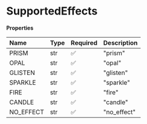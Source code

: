 # SupportedEffects

**Properties**

| Name      | Type | Required | Description |
| :-------- | :--- | :------- | :---------- |
| PRISM     | str  | ✅       | "prism"     |
| OPAL      | str  | ✅       | "opal"      |
| GLISTEN   | str  | ✅       | "glisten"   |
| SPARKLE   | str  | ✅       | "sparkle"   |
| FIRE      | str  | ✅       | "fire"      |
| CANDLE    | str  | ✅       | "candle"    |
| NO_EFFECT | str  | ✅       | "no_effect" |

<!-- This file was generated by liblab | https://liblab.com/ -->
